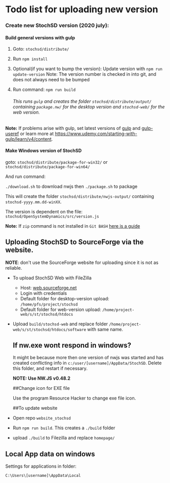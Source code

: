 # Todo list for uploading new version

### Create new StochSD version (2020 july):

#### Build general versions with gulp

1. Goto: `stochsd/distribute/`

2. Run `npm install`

3. Optional(if you want to bump the version): Update version with `npm run update-version`
   Note: The version number is checked in into git, and does not always need to be bumped

4. Run command: `npm run build`

   ###### This runs `gulp` and creates the folder `stochsd/distribute/output/` containing `package.nw/`  for the desktop version and `stochsd-web/` for the web version.

**Note:** If problems arise with gulp, set latest versions of [gulp](https://www.npmjs.com/package/gulp) and [gulp-useref](https://www.npmjs.com/package/gulp-useref) or 
learn more at https://www.udemy.com/starting-with-gulp/learn/v4/content.

#### Make Windows version of StochSD

goto: `stochsd/distribute/package-for-win32/`
or `stochsd/distribute/package-for-win64/`

And run command:

`./download.sh` to download nwjs
then `./package.sh` to package

This will create the folder `stochsd/distribute/nwjs-output/` containing `stochsd-yyyy.mm.dd-winXX`.

The version is dependent on the file: `stochsd/OpenSystemDynamics/src/version.js`

**Note:** If `zip` command is not installed in `Git BASH` [here is a guide](https://ranxing.wordpress.com/2016/12/13/add-zip-into-git-bash-on-windows/)



## Uploading StochSD to SourceForge via the website. 

__NOTE__: don't use the SourceForge website for uploading since it is not as reliable.

- To upload StochSD Web with FileZilla

  - Host: [web.sourceforge.net](http://web.sourceforge.net)  
  - Login with credentials 
  - Default folder for desktop-version upload: `/home/pfs/project/stochsd` 
  - Default folder for web-version upload: `/home/project-web/s/st/stochsd/htdocs`

- Upload `build/stochsd-web` and replace folder `/home/project-web/s/st/stochsd/htdocs/software` with same name.

  ## If nw.exe wont respond in windows?

  It might be because more then one version of nwjs was started and has created conflicting info in `c:/user/[username]/AppData/StochSD`. Delete this folder, and restart if necessary.

  **NOTE: Use NW.JS v0.48.2**

  ##Change icon for EXE file

  Use the program Resource Hacker to change exe file icon.

  ##To update website 

- Open repo `website_stochsd` 

- Run `npm run build`. This creates a `./build` folder

- upload `./build` to Filezilla and replace `homepage/`

## Local App data on windows

Settings for applications in folder:

`C:\Users\[username]\AppData\Local`




